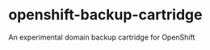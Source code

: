 openshift-backup-cartridge
==========================

An experimental domain backup cartridge for OpenShift
